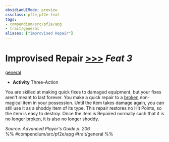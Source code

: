 ```yaml
---
obsidianUIMode: preview
cssclass: pf2e,pf2e-feat
tags:
- compendium/src/pf2e/apg
- trait/general
aliases: ["Improvised Repair"]
---
```

# Improvised Repair  [>>>](/rules/core-rulebook/chapter-9-playing-the-game.md#Actions "Three-Action") *Feat 3*  
[general](/rules/traits/general.md)  

- **Activity** Three-Action

You are skilled at making quick fixes to damaged equipment, but your fixes aren't meant to last forever. You make a quick repair to a [broken](/rules/conditions.md#Broken) non-magical item in your possession. Until the item takes damage again, you can still use it as a shoddy item of its type. This repair restores no Hit Points, so the item is easy to destroy. Once the item is Repaired normally such that it is no longer [broken](/rules/conditions.md#Broken), it is also no longer shoddy.

*Source: Advanced Player's Guide p. 206*  
%% #compendium/src/pf2e/apg #trait/general %%